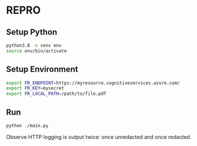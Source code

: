 # REPRO

## Setup Python

```bash
python3.8 -m venv env
source env/bin/activate
```

## Setup Environment

```bash
export FR_ENDPOINT=https://myresource.cognitiveservices.azure.com/
export FR_KEY=mysecret
export FR_LOCAL_PATH=/path/to/file.pdf
```

## Run

```bash
python ./main.py
```

Observe HTTP logging is output twice: once unredacted and once redacted.
